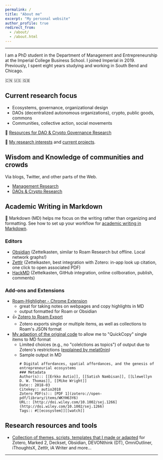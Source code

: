 ```yaml
---
permalink: /
title: "About me"
excerpt: "My personal website"
author_profile: true
redirect_from:
  - /about/
  - /about.html
---
```


-----
I am a PhD student in the Department of Management and Entrepreneurship at the Imperial College Business School. I joined Imperial in 2019. Previously, I spent eight years studying and working in South Bend and Chicago. 

:cn: :us: :gb: 

## Current research focus

  * Ecosystems, governance, organizational design  
  * DAOs (decentralized autonomous organizations), crypto, public goods, commons
  * Communities, collective action, social movements  

:mag_right: [Resources for DAO & Crypto Governance Research
](https://linxule.com/posts/2020/06/resources-for-dao-research/)

:bookmark_tabs: [My research interests](https://linxule.com/posts/2020/05/so-what-are-you-studying/) and [current projects](https://linxule.com/portfolio/).

## Wisdom and Knowledge of communities and crowds
Via blogs, Twitter, and other parts of the Web.

  * [Management Research](https://linxule.com/curation-mgmt/)
  * [DAOs & Crypto Research](https://linxule.com/curation-dao/)


## Academic Writing in Markdown
:pencil: Markdown (MD) helps me focus on the writing rather than organizing and formatting. See how to set up your workflow for [academic writing in Markdown](https://linxule.com/portfolio/portfolio-2/).

### Editors
* [Obsidian](https://obsidian.md/) (Zettelkasten, similar to Roam Research but offline. Local network graphs!)
* [Zettlr](https://www.zettlr.com/) (Zettelkasten, best integration with Zotero: in-app look up citation, one click to open associated PDF)
* [HackMD](hackmd.io) (Zettelkasten, GitHub integration, online collboration, publish, comments)

### Add-ons and Extensions
* [Roam-Highligher - Chrome Extension](https://github.com/GitMurf/roam-highlighter#how-to-use-the-highlighter)
    * great for taking notes on webpages and copy highlights in MD
    * output formatted for Roam or Obsidian
* :+1: [Zotero to Roam Export](https://github.com/melat0nin/zotero-roam-export)
    * Zotero exports single or multiple items, as well as collections to Roam's JSON format
* [My adaption of the original code](Zotero/Roam-QuickCopy2MD.js) to allow me to "QuickCopy" single items to MD format
    * Limited choices (e.g., no "colelctions as topics") of output due to Zotero's restrictions ([explained by melat0nin](https://github.com/melat0nin/zotero-roam-export/issues/17#issuecomment-660646353))
    * Sample output in MD
        ```
        # Digital affordances, spatial affordances, and the genesis of entrepreneurial ecosystems
        ### Metadata
        Author(s):: [[Erkko Autio]], [[Satish Nambisan]], [[Llewellyn D. W. Thomas]], [[Mike Wright]]
        Date:: 2018-03
        Citekey:: autio2018
        Zotero PDF(s):: [PDF 1](zotero://open-pdf/library/items/WKYH63Y6)
        URL:: [http://doi.wiley.com/10.1002/sej.1266](http://doi.wiley.com/10.1002/sej.1266)
        Tags:: #[[ecosystem]][[watch]]
        ```
        
## Research resources and tools
* [Collection of themes, scripts, templates that I made or adapted](https://github.com/linxule/themes) for Zotero, Marked 2, Deckset, Obsidian, DEVONthink (DT), OmniOutliner, iThoughtsX, Zettlr, iA Writer and more...

------
